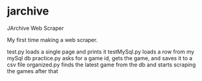 # jarchive
JArchive Web Scraper

My first time making a web scraper. 

test.py loads a single page and prints it
testMySql.py loads a row from my mySql db
practice.py asks for a game id, gets the game, and saves it to a csv file
organized.py finds the latest game from the db and starts scraping the games after that
